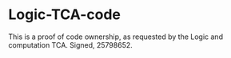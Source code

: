 # Logic-TCA-code

This is a proof of code ownership, as requested by the Logic and computation TCA.
Signed, 25798652.
